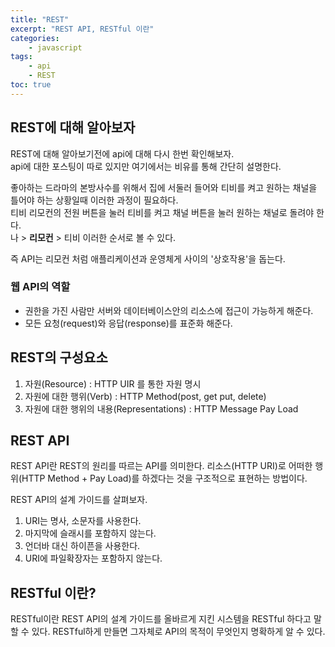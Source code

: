 ```yaml
--- 
title: "REST" 
excerpt: "REST API, RESTful 이란"
categories: 
    - javascript
tags: 
    - api
    - REST
toc: true
--- 
```

## REST에 대해 알아보자

REST에 대해 알아보기전에 api에 대해 다시 한번 확인해보자.  
api에 대한 포스팅이 따로 있지만 여기에서는 비유를 통해 간단히 설명한다.

좋아하는 드라마의 본방사수를 위해서 집에 서둘러 들어와 티비를 켜고 원하는 채널을 틀어야 하는 상황일때 이러한 과정이 필요하다.  
티비 리모컨의 전원 버튼을 눌러 티비를 켜고 채널 버튼을 눌러 원하는 채널로 돌려야 한다.  
나 > <strong>리모컨</strong> > 티비 이러한 순서로 볼 수 있다.

즉 API는 리모컨 처럼 애플리케이션과 운영체게 사이의 '상호작용'을 돕는다.

### 웹 API의 역할

- 권한을 가진 사람만 서버와 데이터베이스안의 리소스에 접근이 가능하게 해준다.
- 모든 요청(request)와 응답(response)를 표준화 해준다.


## REST의 구성요소

1. 자원(Resource) : HTTP UIR 를 통한 자원 명시
2. 자원에 대한 행위(Verb) : HTTP Method(post, get put, delete)
3. 자원에 대한 행위의 내용(Representations) : HTTP Message Pay Load

## REST API

REST API란 REST의 원리를 따르는 API를 의미한다.
리소스(HTTP URI)로 어떠한 행위(HTTP Method + Pay Load)를 하겠다는 것을 구조적으로 표현하는 방법이다.

REST API의 설계 가이드를 살펴보자.

1. URI는 명사, 소문자를 사용한다.
2. 마지막에 슬래시를 포함하지 않는다.
3. 언더바 대신 하이픈을 사용한다.
4. URI에 파일확장자는 포함하지 않는다.

## RESTful 이란?

RESTful이란 REST API의 설계 가이드를 올바르게 지킨 시스템을 RESTful 하다고 말할 수 있다.
RESTful하게 만들면 그자체로 API의 목적이 무엇인지 명확하게 알 수 있다.